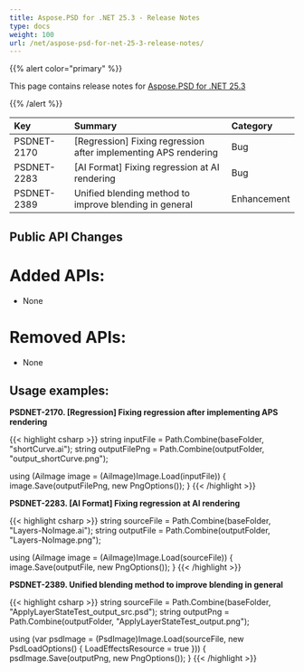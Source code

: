 ```yaml
---
title: Aspose.PSD for .NET 25.3 - Release Notes
type: docs
weight: 100
url: /net/aspose-psd-for-net-25-3-release-notes/
---
```


{{% alert color="primary" %}}

This page contains release notes for [Aspose.PSD for .NET 25.3](https://www.nuget.org/packages/Aspose.PSD/)

{{% /alert %}}

| **Key**     | **Summary**                                                                               | **Category** |
|:------------|:------------------------------------------------------------------------------------------|:------------|
| PSDNET-2170 | [Regression] Fixing regression after implementing APS rendering                           | Bug |
| PSDNET-2283 | [AI Format] Fixing regression at AI rendering                                             | Bug |
| PSDNET-2389 | Unified blending method to improve blending in general                                    | Enhancement |


## **Public API Changes**
# **Added APIs:**
- None

# **Removed APIs:**
- None


## **Usage examples:**

**PSDNET-2170. [Regression] Fixing regression after implementing APS rendering**

{{< highlight csharp >}}
string inputFile = Path.Combine(baseFolder, "shortCurve.ai");
string outputFilePng = Path.Combine(outputFolder, "output_shortCurve.png");

using (AiImage image = (AiImage)Image.Load(inputFile))
{
    image.Save(outputFilePng, new PngOptions());
}
{{< /highlight >}}

**PSDNET-2283. [AI Format] Fixing regression at AI rendering**

{{< highlight csharp >}}
string sourceFile = Path.Combine(baseFolder, "Layers-NoImage.ai");
string outputFile = Path.Combine(outputFolder, "Layers-NoImage.png");

using (AiImage image = (AiImage)Image.Load(sourceFile))
{
    image.Save(outputFile, new PngOptions());
}
{{< /highlight >}}

**PSDNET-2389. Unified blending method to improve blending in general**

{{< highlight csharp >}}
string sourceFile = Path.Combine(baseFolder, "ApplyLayerStateTest_output_src.psd");
string outputPng = Path.Combine(outputFolder, "ApplyLayerStateTest_output.png");

using (var psdImage = (PsdImage)Image.Load(sourceFile, new PsdLoadOptions() { LoadEffectsResource = true }))
{
    psdImage.Save(outputPng, new PngOptions());
}
{{< /highlight >}}
